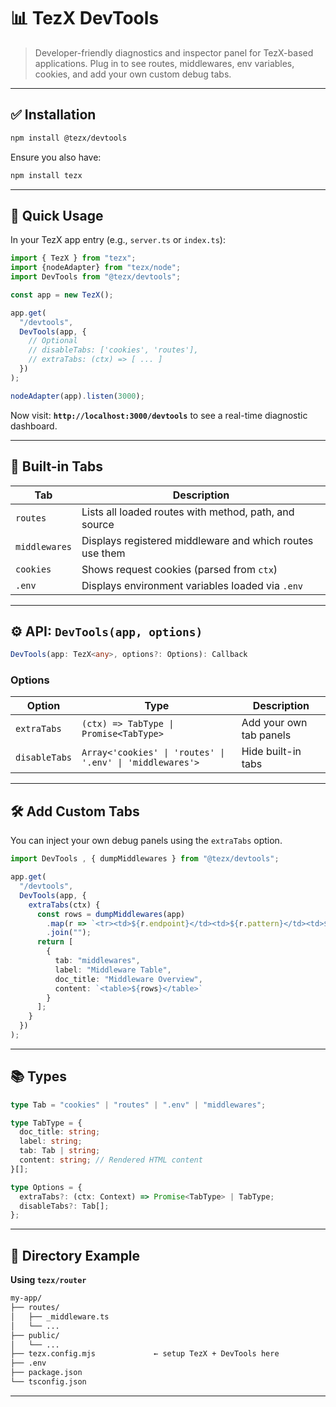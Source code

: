 
# 📊 TezX DevTools

> Developer-friendly diagnostics and inspector panel for TezX-based applications. Plug in to see routes, middlewares, env variables, cookies, and add your own custom debug tabs.

---

## ✅ Installation

```bash
npm install @tezx/devtools
```

Ensure you also have:

```bash
npm install tezx
```

---

## 🚀 Quick Usage

In your TezX app entry (e.g., `server.ts` or `index.ts`):

```ts
import { TezX } from "tezx";
import {nodeAdapter} from "tezx/node";
import DevTools from "@tezx/devtools";

const app = new TezX();

app.get(
  "/devtools",
  DevTools(app, {
    // Optional
    // disableTabs: ['cookies', 'routes'],
    // extraTabs: (ctx) => [ ... ]
  })
);

nodeAdapter(app).listen(3000);
```

Now visit:
**`http://localhost:3000/devtools`**
to see a real-time diagnostic dashboard.

---

## 🧩 Built-in Tabs

| Tab           | Description                                              |
| ------------- | -------------------------------------------------------- |
| `routes`      | Lists all loaded routes with method, path, and source    |
| `middlewares` | Displays registered middleware and which routes use them |
| `cookies`     | Shows request cookies (parsed from `ctx`)                |
| `.env`        | Displays environment variables loaded via `.env`         |

---

## ⚙️ API: `DevTools(app, options)`

```ts
DevTools(app: TezX<any>, options?: Options): Callback
```

### Options

| Option        | Type                                                      | Description             |
| ------------- | --------------------------------------------------------- | ----------------------- |
| `extraTabs`   | `(ctx) => TabType \| Promise<TabType>`                    | Add your own tab panels |
| `disableTabs` | `Array<'cookies' \| 'routes' \| '.env' \| 'middlewares'>` | Hide built-in tabs      |

---

## 🛠️ Add Custom Tabs

You can inject your own debug panels using the `extraTabs` option.

```ts
import DevTools , { dumpMiddlewares } from "@tezx/devtools";

app.get(
  "/devtools",
  DevTools(app, {
    extraTabs(ctx) {
      const rows = dumpMiddlewares(app)
        .map(r => `<tr><td>${r.endpoint}</td><td>${r.pattern}</td><td>${r.appliedMiddlewares}</td></tr>`)
        .join("");
      return [
        {
          tab: "middlewares",
          label: "Middleware Table",
          doc_title: "Middleware Overview",
          content: `<table>${rows}</table>`
        }
      ];
    }
  })
);
```

---

## 📚 Types

```ts
type Tab = "cookies" | "routes" | ".env" | "middlewares";

type TabType = {
  doc_title: string;
  label: string;
  tab: Tab | string;
  content: string; // Rendered HTML content
}[];

type Options = {
  extraTabs?: (ctx: Context) => Promise<TabType> | TabType;
  disableTabs?: Tab[];
};
```

---

## 📁 Directory Example

**Using `tezx/router`**

```bash
my-app/
├── routes/
│   ├── _middleware.ts
│   └── ...
├── public/
│   └── ...
├── tezx.config.mjs             ← setup TezX + DevTools here
├── .env
├── package.json
└── tsconfig.json
```

---

